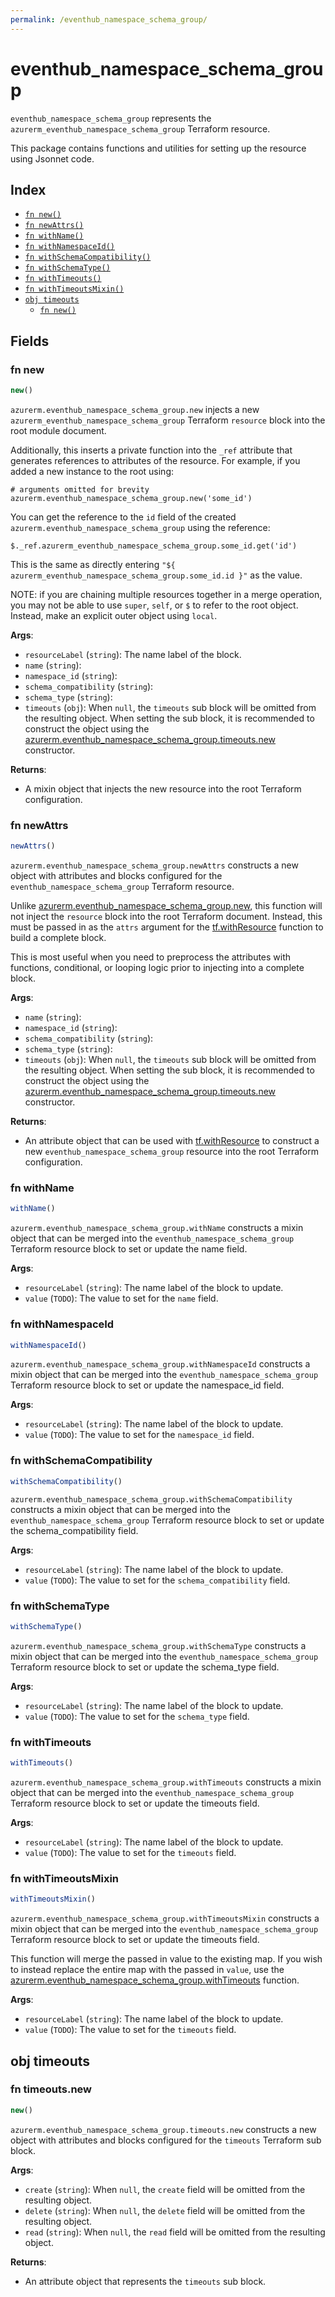 ```yaml
---
permalink: /eventhub_namespace_schema_group/
---
```


# eventhub_namespace_schema_group

`eventhub_namespace_schema_group` represents the `azurerm_eventhub_namespace_schema_group` Terraform resource.



This package contains functions and utilities for setting up the resource using Jsonnet code.


## Index

* [`fn new()`](#fn-new)
* [`fn newAttrs()`](#fn-newattrs)
* [`fn withName()`](#fn-withname)
* [`fn withNamespaceId()`](#fn-withnamespaceid)
* [`fn withSchemaCompatibility()`](#fn-withschemacompatibility)
* [`fn withSchemaType()`](#fn-withschematype)
* [`fn withTimeouts()`](#fn-withtimeouts)
* [`fn withTimeoutsMixin()`](#fn-withtimeoutsmixin)
* [`obj timeouts`](#obj-timeouts)
  * [`fn new()`](#fn-timeoutsnew)

## Fields

### fn new

```ts
new()
```


`azurerm.eventhub_namespace_schema_group.new` injects a new `azurerm_eventhub_namespace_schema_group` Terraform `resource`
block into the root module document.

Additionally, this inserts a private function into the `_ref` attribute that generates references to attributes of the
resource. For example, if you added a new instance to the root using:

    # arguments omitted for brevity
    azurerm.eventhub_namespace_schema_group.new('some_id')

You can get the reference to the `id` field of the created `azurerm.eventhub_namespace_schema_group` using the reference:

    $._ref.azurerm_eventhub_namespace_schema_group.some_id.get('id')

This is the same as directly entering `"${ azurerm_eventhub_namespace_schema_group.some_id.id }"` as the value.

NOTE: if you are chaining multiple resources together in a merge operation, you may not be able to use `super`, `self`,
or `$` to refer to the root object. Instead, make an explicit outer object using `local`.

**Args**:
  - `resourceLabel` (`string`): The name label of the block.
  - `name` (`string`): 
  - `namespace_id` (`string`): 
  - `schema_compatibility` (`string`): 
  - `schema_type` (`string`): 
  - `timeouts` (`obj`):  When `null`, the `timeouts` sub block will be omitted from the resulting object. When setting the sub block, it is recommended to construct the object using the [azurerm.eventhub_namespace_schema_group.timeouts.new](#fn-eventhubnamespaceschemagrouptimeoutsnew) constructor.

**Returns**:
- A mixin object that injects the new resource into the root Terraform configuration.


### fn newAttrs

```ts
newAttrs()
```


`azurerm.eventhub_namespace_schema_group.newAttrs` constructs a new object with attributes and blocks configured for the `eventhub_namespace_schema_group`
Terraform resource.

Unlike [azurerm.eventhub_namespace_schema_group.new](#fn-eventhubnamespaceschemagroupnew), this function will not inject the `resource`
block into the root Terraform document. Instead, this must be passed in as the `attrs` argument for the
[tf.withResource](https://github.com/tf-libsonnet/core/tree/main/docs#fn-withresource) function to build a complete block.

This is most useful when you need to preprocess the attributes with functions, conditional, or looping logic prior to
injecting into a complete block.

**Args**:
  - `name` (`string`): 
  - `namespace_id` (`string`): 
  - `schema_compatibility` (`string`): 
  - `schema_type` (`string`): 
  - `timeouts` (`obj`):  When `null`, the `timeouts` sub block will be omitted from the resulting object. When setting the sub block, it is recommended to construct the object using the [azurerm.eventhub_namespace_schema_group.timeouts.new](#fn-eventhubnamespaceschemagrouptimeoutsnew) constructor.

**Returns**:
  - An attribute object that can be used with [tf.withResource](https://github.com/tf-libsonnet/core/tree/main/docs#fn-withresource) to construct a new `eventhub_namespace_schema_group` resource into the root Terraform configuration.


### fn withName

```ts
withName()
```

`azurerm.eventhub_namespace_schema_group.withName` constructs a mixin object that can be merged into the `eventhub_namespace_schema_group`
Terraform resource block to set or update the name field.



**Args**:
  - `resourceLabel` (`string`): The name label of the block to update.
  - `value` (`TODO`): The value to set for the `name` field.


### fn withNamespaceId

```ts
withNamespaceId()
```

`azurerm.eventhub_namespace_schema_group.withNamespaceId` constructs a mixin object that can be merged into the `eventhub_namespace_schema_group`
Terraform resource block to set or update the namespace_id field.



**Args**:
  - `resourceLabel` (`string`): The name label of the block to update.
  - `value` (`TODO`): The value to set for the `namespace_id` field.


### fn withSchemaCompatibility

```ts
withSchemaCompatibility()
```

`azurerm.eventhub_namespace_schema_group.withSchemaCompatibility` constructs a mixin object that can be merged into the `eventhub_namespace_schema_group`
Terraform resource block to set or update the schema_compatibility field.



**Args**:
  - `resourceLabel` (`string`): The name label of the block to update.
  - `value` (`TODO`): The value to set for the `schema_compatibility` field.


### fn withSchemaType

```ts
withSchemaType()
```

`azurerm.eventhub_namespace_schema_group.withSchemaType` constructs a mixin object that can be merged into the `eventhub_namespace_schema_group`
Terraform resource block to set or update the schema_type field.



**Args**:
  - `resourceLabel` (`string`): The name label of the block to update.
  - `value` (`TODO`): The value to set for the `schema_type` field.


### fn withTimeouts

```ts
withTimeouts()
```

`azurerm.eventhub_namespace_schema_group.withTimeouts` constructs a mixin object that can be merged into the `eventhub_namespace_schema_group`
Terraform resource block to set or update the timeouts field.



**Args**:
  - `resourceLabel` (`string`): The name label of the block to update.
  - `value` (`TODO`): The value to set for the `timeouts` field.


### fn withTimeoutsMixin

```ts
withTimeoutsMixin()
```

`azurerm.eventhub_namespace_schema_group.withTimeoutsMixin` constructs a mixin object that can be merged into the `eventhub_namespace_schema_group`
Terraform resource block to set or update the timeouts field.

This function will merge the passed in value to the existing map. If you wish
to instead replace the entire map with the passed in `value`, use the [azurerm.eventhub_namespace_schema_group.withTimeouts](TODO)
function.


**Args**:
  - `resourceLabel` (`string`): The name label of the block to update.
  - `value` (`TODO`): The value to set for the `timeouts` field.


## obj timeouts



### fn timeouts.new

```ts
new()
```


`azurerm.eventhub_namespace_schema_group.timeouts.new` constructs a new object with attributes and blocks configured for the `timeouts`
Terraform sub block.



**Args**:
  - `create` (`string`):  When `null`, the `create` field will be omitted from the resulting object.
  - `delete` (`string`):  When `null`, the `delete` field will be omitted from the resulting object.
  - `read` (`string`):  When `null`, the `read` field will be omitted from the resulting object.

**Returns**:
  - An attribute object that represents the `timeouts` sub block.
